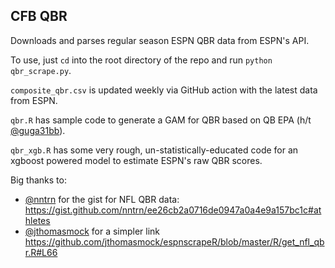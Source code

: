 CFB QBR
---

Downloads and parses regular season ESPN QBR data from ESPN's API.

To use, just `cd` into the root directory of the repo and run `python qbr_scrape.py`.

`composite_qbr.csv` is updated weekly via GitHub action with the latest data from ESPN.

`qbr.R` has sample code to generate a GAM for QBR based on QB EPA (h/t [@guga31bb](https://github.com/guga31bb)).

`qbr_xgb.R` has some very rough, un-statistically-educated code for an xgboost powered model to estimate ESPN's raw QBR scores.

Big thanks to:

* [@nntrn](https://github.com/nntrn) for the gist for NFL QBR data: https://gist.github.com/nntrn/ee26cb2a0716de0947a0a4e9a157bc1c#athletes
* [@jthomasmock](https://github.com/jthomasmock) for a simpler link https://github.com/jthomasmock/espnscrapeR/blob/master/R/get_nfl_qbr.R#L66


